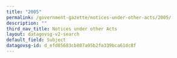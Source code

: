 ```yaml
---
title: "2005"
permalink: /government-gazette/notices-under-other-acts/2005/
description: ""
third_nav_title: Notices under other Acts
layout: datagovsg-v2-search
default_field: Subject
datagovsg-id: d_efd85683cb807a05b2fa339bca61dc8f
---
```

